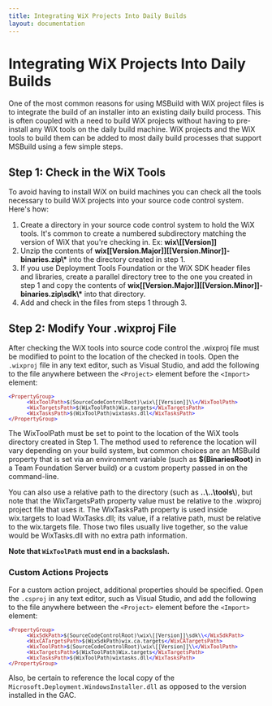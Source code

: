 ```yaml
---
title: Integrating WiX Projects Into Daily Builds
layout: documentation
---
```


# Integrating WiX Projects Into Daily Builds

One of the most common reasons for using MSBuild with WiX project files is to integrate the build of an installer into an existing daily build process. This is often coupled with a need to build WiX projects without having to pre-install any WiX tools on the daily build machine. WiX projects and the WiX tools to build them can be added to most daily build processes that support MSBuild using a few simple steps.

## Step 1: Check in the WiX Tools

To avoid having to install WiX on build machines you can check all the tools necessary to build WiX projects into your source code control system. Here&apos;s how:

1. Create a directory in your source code control system to hold the WiX tools. It&apos;s common to create a numbered subdirectory matching the version of WiX that you&apos;re checking in. Ex: **wix\\[[Version]]**
1. Unzip the contents of <strong>wix[[Version.Major]][[Version.Minor]]-binaries.zip\\*</strong> into the directory created in step 1.
1. If you use Deployment Tools Foundation or the WiX SDK header files and libraries, create a parallel directory tree to the one you created in step 1 and copy the contents of <strong>wix[[Version.Major]][[Version.Minor]]-binaries.zip\sdk\\*</strong> into that directory.
1. Add and check in the files from steps 1 through 3.

## Step 2: Modify Your .wixproj File

After checking the WiX tools into source code control the .wixproj file must be modified to point to the location of the checked in tools. Open the `.wixproj` file in any text editor, such as Visual Studio, and add the following to the file anywhere between the `<Project>` element before the `<Import>` element:

<pre><font size="2" color="#0000FF">&lt;<font size="2" color="#A31515">PropertyGroup</font>&gt;
      &lt;</font><font size="2" color="#A31515">WixToolPath</font><font size="2" color="#0000FF">&gt;</font><font size="2">$(SourceCodeControlRoot)\wix\[[Version]]\</font><font size="2" color="#0000FF">\&lt;/</font><font size="2" color="#A31515">WixToolPath</font><font size="2" color="#0000FF">&gt;
      &lt;</font><font size="2" color="#A31515">WixTargetsPath</font><font size="2" color="#0000FF">&gt;</font><font size="2">$(WixToolPath)Wix.targets</font><font size="2" color="#0000FF">&lt;/</font><font size="2" color="#A31515">WixTargetsPath</font><font size="2" color="#0000FF">&gt;
      &lt;</font><font size="2" color="#A31515">WixTasksPath</font><font size="2" color="#0000FF">&gt;</font><font size="2">$(WixToolPath)wixtasks.dll</font><font size="2" color="#0000FF">&lt;/</font><font size="2" color="#A31515">WixTasksPath</font><font size="2" color="#0000FF">&gt;
&lt;</font><font size="2" color="#A31515">/PropertyGroup</font><font size="2" color="#0000FF">&gt;</font></pre>

The WixToolPath must be set to point to the location of the WiX tools directory created in Step 1. The method used to reference the location will vary depending on your build system, but common choices are an MSBuild property that is set via an environment variable (such as **$(BinariesRoot)** in a Team Foundation Server build) or a custom property passed in on the command-line.

You can also use a relative path to the directory (such as <strong>..\\..\\tools\\</strong>), but note that the WixTargetsPath property value must be relative to the .wixproj project file that uses it. The WixTasksPath property is used inside wix.targets to load WixTasks.dll; its value, if a relative path, must be relative to the wix.targets file. Those two files usually live together, so the value would be WixTasks.dll with no extra path information.

**Note that `WixToolPath` must end in a backslash.**

### Custom Actions Projects

For a custom action project, additional properties should be specified.  Open the `.csproj` in any text editor, such as Visual Studio, and add the following to the file anywhere between the `<Project>` element before the `<Import>` element:

<pre><font size="2" color="#0000FF">&lt;<font size="2" color="#A31515">PropertyGroup</font>&gt;
      &lt;</font><font size="2" color="#A31515">WixSdkPath</font><font size="2" color="#0000FF">&gt;</font><font size="2">$(SourceCodeControlRoot)\wix\[[Version]]\sdk\</font><font size="2" color="#0000FF">\&lt;/</font><font size="2" color="#A31515">WixSdkPath</font><font size="2" color="#0000FF">&gt;
      &lt;</font><font size="2" color="#A31515">WixCATargetsPath</font><font size="2" color="#0000FF">&gt;</font><font size="2">$(WixSdkPath)wix.ca.targets</font><font size="2" color="#0000FF">&lt;/</font><font size="2" color="#A31515">WixCATargetsPath</font><font size="2" color="#0000FF">&gt;
      &lt;</font><font size="2" color="#A31515">WixToolPath</font><font size="2" color="#0000FF">&gt;</font><font size="2">$(SourceCodeControlRoot)\wix\[[Version]]\</font><font size="2" color="#0000FF">\&lt;/</font><font size="2" color="#A31515">WixToolPath</font><font size="2" color="#0000FF">&gt;
      &lt;</font><font size="2" color="#A31515">WixTargetsPath</font><font size="2" color="#0000FF">&gt;</font><font size="2">$(WixToolPath)Wix.targets</font><font size="2" color="#0000FF">&lt;/</font><font size="2" color="#A31515">WixTargetsPath</font><font size="2" color="#0000FF">&gt;
      &lt;</font><font size="2" color="#A31515">WixTasksPath</font><font size="2" color="#0000FF">&gt;</font><font size="2">$(WixToolPath)wixtasks.dll</font><font size="2" color="#0000FF">&lt;/</font><font size="2" color="#A31515">WixTasksPath</font><font size="2" color="#0000FF">&gt;
&lt;</font><font size="2" color="#A31515">/PropertyGroup</font><font size="2" color="#0000FF">&gt;</font></pre>

Also, be certain to reference the local copy of the `Microsoft.Deployment.WindowsInstaller.dll` as opposed to the version installed in the GAC.
